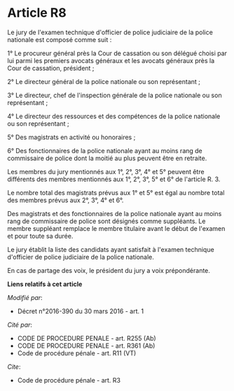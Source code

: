 # Article R8

Le jury de l'examen technique d'officier de police judiciaire de la police nationale est composé comme suit : 

1° Le procureur général près la Cour de cassation ou son délégué choisi par lui parmi les premiers avocats généraux et les
avocats généraux près la Cour de cassation, président ; 

2° Le directeur général de la police nationale ou son représentant ; 

3° Le directeur, chef de l'inspection générale de la police nationale ou son représentant ; 

4° Le directeur des ressources et des compétences de la police nationale ou son représentant ; 

5° Des magistrats en activité ou honoraires ; 

6° Des fonctionnaires de la police nationale ayant au moins rang de commissaire de police dont la moitié au plus peuvent être
en retraite. 

Les membres du jury mentionnés aux 1°, 2°, 3°, 4° et 5° peuvent être différents des membres mentionnés aux 1°, 2°, 3°, 5° et
6° de l'article R. 3. 

Le nombre total des magistrats prévus aux 1° et 5° est égal au nombre total des membres prévus aux 2°, 3°, 4° et 6°. 

Des magistrats et des fonctionnaires de la police nationale ayant au moins rang de commissaire de police sont désignés comme
suppléants. Le membre suppléant remplace le membre titulaire avant le début de l'examen et pour toute sa durée. 

Le jury établit la liste des candidats ayant satisfait à l'examen technique d'officier de police judiciaire de la police
nationale. 

En cas de partage des voix, le président du jury a voix prépondérante.

**Liens relatifs à cet article**

_Modifié par_:

  - Décret n°2016-390 du 30 mars 2016 - art. 1

_Cité par_:

  - CODE DE PROCEDURE PENALE - art. R255 (Ab)
  - CODE DE PROCEDURE PENALE - art. R361 (Ab)
  - Code de procédure pénale - art. R11 (VT)

_Cite_:

  - Code de procédure pénale - art. R3
